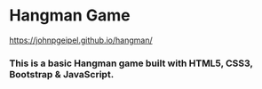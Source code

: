 # Hangman Game
https://johnpgeipel.github.io/hangman/

### This is a basic Hangman game built with HTML5, CSS3, Bootstrap & JavaScript.
